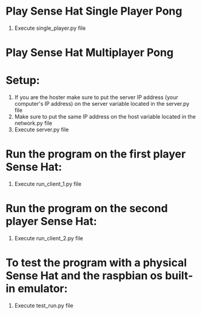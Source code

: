 # Play Sense Hat Single Player Pong
1) Execute single_player.py file


# Play Sense Hat Multiplayer Pong

# Setup:
1) If you are the hoster make sure to put the server IP address (your computer's IP address) on the server variable located in the server.py file
2) Make sure to put the same IP address on the host variable located in the network.py file
3) Execute server.py file


# Run the program on the first player Sense Hat:
1) Execute run_client_1.py file


# Run the program on the second player Sense Hat:
1) Execute run_client_2.py file


# To test the program with a physical Sense Hat and the raspbian os built-in emulator:
1) Execute test_run.py file

